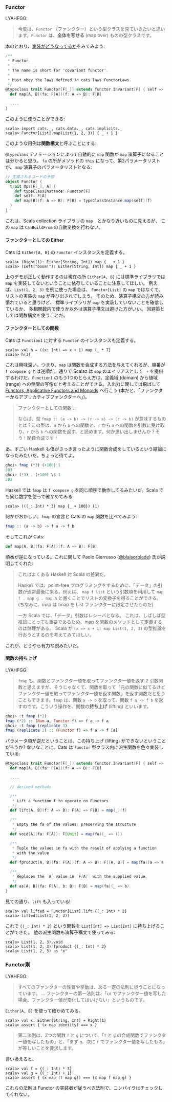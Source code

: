 
  [FunctorSource]: $catsBaseUrl$/core/src/main/scala/cats/Functor.scala
  [@blaisorblade]: https://twitter.com/blaisorblade

### Functor

LYAHFGG:

> 今度は、`Functor` （ファンクター）という型クラスを見ていきたいと思います。`Functor` は、**全体を写せる** (map over) ものの型クラスです。

本のとおり、[実装がどうなってるか][FunctorSource]をみてみよう:

```scala
/**
 * Functor.
 *
 * The name is short for "covariant functor".
 *
 * Must obey the laws defined in cats.laws.FunctorLaws.
 */
@typeclass trait Functor[F[_]] extends functor.Invariant[F] { self =>
  def map[A, B](fa: F[A])(f: A => B): F[B]

  ....
}
```

このように使うことができる:

```console:new
scala> import cats._, cats.data._, cats.implicits._
scala> Functor[List].map(List(1, 2, 3)) { _ + 1 }
```

このような用例は**関数構文**と呼ぶことにする:

`@typeclass` アノテーションによって自動的に `map` 関数が `map`
演算子になることは分かると思う。 `fa` の所がメソッドの `this` になって、第2パラメータリストが、
`map` 演算子のパラメータリストとなる:

```scala
// 生成されるコードの予想
object Functor {
  trait Ops[F[_], A] {
    def typeClassInstance: Functor[F]
    def self: F[A]
    def map[B](f: A => B): F[B] = typeClassInstance.map(self)(f)
  }
}
```

これは、Scala collection ライブラリの `map`　とかなり近いものに見えるが、
この `map` は `CanBuildFrom` の自動変換を行わない。

#### ファンクターとしての Either

Cats は `Either[A, B]` の `Functor` インスタンスを定義する。

```console
scala> (Right(1): Either[String, Int]) map { _ + 1 }
scala> (Left("boom!"): Either[String, Int]) map { _ + 1 }
```

上のデモが正しく動作するのは現在の所 `Either[A, B]` には標準ライブラリでは
`map` を実装してないということに依存していることに注意してほしい。
例えば、`List(1, 2, 3)` を例に使った場合は、
`Functor[List]` の `map` ではなくて、
リストの実装の `map` が呼び出されてしまう。
そのため、演算子構文の方が読み慣れていると思うけど、
標準ライブラリが `map` を実装していないことを確信しているか、
多相関数内で使うか以外は演算子構文は避けた方がいい。
回避策としては関数構文を使うことだ。

#### ファンクターとしての関数

Cats は `Function1` に対する `Functor` のインスタンスも定義する。

```console
scala> val h = ((x: Int) => x + 1) map {_ * 7}
scala> h(3)
```

これは興味深い。つまり、`map` は関数を合成する方法を与えてくれるが、順番が `f compose g` とは逆順だ。通りで Scalaz は `map` のエイリアスとして ` ∘` を提供するわけだ。`Function1` のもう1つのとらえ方は、定義域 (domain) から値域 (range) への無限の写像だと考えることができる。入出力に関しては飛ばして [Functors, Applicative Functors and Monoids](http://learnyouahaskell.com/functors-applicative-functors-and-monoids) へ行こう (本だと、「ファンクターからアプリカティブファンクターへ」)。

> ファンクターとしての関数
> ...
>
> ならば、型 `fmap :: (a -> b) -> (r -> a) -> (r -> b)` が意味するものとは？この型は、`a` から `b` への関数と、`r` から `a` への関数を引数に受け取り、`r` から `b` への関数を返す、と読めます。何か思い出しませんか？そう！関数合成です！

あ、すごい Haskell も僕がさっき言ったように関数合成をしているという結論になったみたいだ。ちょっと待てよ。

```haskell
ghci> fmap (*3) (+100) 1
303
ghci> (*3) . (+100) \$ 1
303
```

Haskell では `fmap` は `f compose g` を同じ順序で動作してるみたいだ。Scala でも同じ数字を使って確かめてみる:

```console
scala> (((_: Int) * 3) map {_ + 100}) (1)
```

何かがおかしい。`fmap` の宣言と Cats の `map` 関数を比べてみよう:

```haskell
fmap :: (a -> b) -> f a -> f b

```

そしてこれが Cats:

```scala
def map[A, B](fa: F[A])(f: A => B): F[B]

```

順番が逆になっている。これに関して Paolo Giarrusso ([@blaisorblade][@blaisorblade]) 氏が説明してくれた:

> これはよくある Haskell 対 Scala の差異だ。
>
> Haskell では、point-free プログラミングをするために、「データ」の引数が通常最後に来る。例えば、
> `map f list` という引数順を利用して
> `map f . map g . map h` と書くことでリストの変換子を得ることができる。
> (ちなみに、map は fmap を List ファンクターに限定させたものだ)
>
> 一方 Scala では、「データ」引数はレシーバとなる。
> これは、しばしば型推論にとっても重要であるため、map を関数のメソッドとして定義するのは無理がある。
> Scala が `(x => x + 1) map List(1, 2, 3)` の型推論を行おうとするのを考えてみてほしい。

これが、どうやら有力な説みたいだ。

#### 関数の持ち上げ

LYAHFGG:

> `fmap` も、関数とファンクター値を取ってファンクター値を返す 2 引数関数と思えますが、そうじゃなくて、関数を取って「元の関数に似てるけどファンクター値を取ってファンクター値を返す関数」を返す関数だと思うこともできます。`fmap` は、関数 `a -> b` を取って、関数 `f a -> f b` を返すのです。こういう操作を、関数の**持ち上げ** (lifting) といいます。

```haskell
ghci> :t fmap (*2)  
fmap (*2) :: (Num a, Functor f) => f a -> f a  
ghci> :t fmap (replicate 3)  
fmap (replicate 3) :: (Functor f) => f a -> f [a]  
```

パラメータ順が逆だということは、この持ち上げ (lifting) ができないということだろうか?
幸いなことに、Cats は `Functor` 型クラス内に派生関数を色々実装している:

```scala
@typeclass trait Functor[F[_]] extends functor.Invariant[F] { self =>
  def map[A, B](fa: F[A])(f: A => B): F[B]

  ....

  // derived methods

  /**
   * Lift a function f to operate on Functors
   */
  def lift[A, B](f: A => B): F[A] => F[B] = map(_)(f)

  /**
   * Empty the fa of the values, preserving the structure
   */
  def void[A](fa: F[A]): F[Unit] = map(fa)(_ => ())

  /**
   * Tuple the values in fa with the result of applying a function
   * with the value
   */
  def fproduct[A, B](fa: F[A])(f: A => B): F[(A, B)] = map(fa)(a => a -> f(a))

  /**
   * Replaces the `A` value in `F[A]` with the supplied value.
   */
  def as[A, B](fa: F[A], b: B): F[B] = map(fa)(_ => b)
}
```

見ての通り、`lift` も入っている!

```console
scala> val lifted = Functor[List].lift {(_: Int) * 2}
scala> lifted(List(1, 2, 3))
```

これで `{(_: Int) * 2}` という関数を `List[Int] => List[Int]` に持ち上げることができた。
他の派生関数も演算子構文で使ってみる:

```console
scala> List(1, 2, 3).void
scala> List(1, 2, 3) fproduct {(_: Int) * 2}
scala> List(1, 2, 3) as "x"
```

### Functor則

LYAHFGG:

> すべてのファンクターの性質や挙動は、ある一定の法則に従うことになっています。
> ...
> ファンクターの第一法則は、「`id` でファンクター値を写した場合、ファンクター値が変化してはいけない」というものです。

`Either[A, B]` を使って確かめてみる。

```console
scala> val x: Either[String, Int] = Right(1)
scala> assert { (x map identity) === x }
```

> 第二法則は、2つの関数 `f` と `g` について、「`f` と `g` の合成関数でファンクター値を写したもの」と、「まず `g`、次に `f` でファンクター値を写したもの」が等しいことを要求します。

言い換えると、

```console
scala> val f = {(_: Int) * 3}
scala> val g = {(_: Int) + 1}
scala> assert { (x map (f map g)) === (x map f map g) }
```

これらの法則は Functor の実装者が従うべき法則で、コンパイラはチェックしてくれない。
